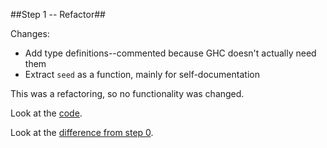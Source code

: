 ##Step 1 -- Refactor##

Changes:
* Add type definitions--commented because GHC doesn't actually need them
* Extract `seed` as a function, mainly for self-documentation

This was a refactoring, so no functionality was changed.

Look at the [code][code].

Look at the [difference from step 0][diff].

[code]: https://github.com/bobgru/nonsense/blob/branch-1/DrawTree.hs
[diff]: https://github.com/bobgru/nonsense/compare/step-0...step-1
